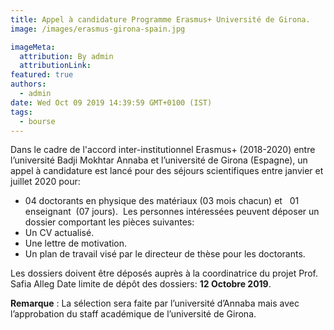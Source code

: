 ```yaml
---
title: Appel à candidature Programme Erasmus+ Université de Girona.
image: /images/erasmus-girona-spain.jpg

imageMeta:
  attribution: By admin
  attributionLink:
featured: true
authors:
  - admin
date: Wed Oct 09 2019 14:39:59 GMT+0100 (IST)
tags:
  - bourse
---
```

Dans le cadre de l'accord inter-institutionnel Erasmus+ (2018-2020) entre l’université Badji Mokhtar Annaba et l’université de Girona (Espagne), un appel à candidature est lancé pour des séjours scientifiques entre janvier et juillet 2020 pour:
- 04 doctorants en physique des matériaux  (03 mois chacun) et   01 enseignant  (07 jours). 
Les personnes intéressées peuvent déposer un dossier comportant les pièces suivantes:
- Un CV actualisé.
- Une lettre de motivation.
- Un plan de travail visé par le directeur de thèse pour les doctorants.

Les dossiers doivent être déposés auprès à la coordinatrice du projet Prof. Safia Alleg
Date limite de dépôt des dossiers: **12 Octobre 2019**.

**Remarque** : La sélection sera faite par l’université d’Annaba mais avec l’approbation du staff académique de l’université de Girona.
